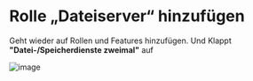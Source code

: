 Rolle „Dateiserver“ hinzufügen
===

Geht wieder auf Rollen und Features hinzufügen. Und Klappt **"Datei-/Speicherdienste zweimal"** auf

![image](https://github.com/user-attachments/assets/f0b809f5-30c2-44cd-ae38-ff0f5658b2f6)
